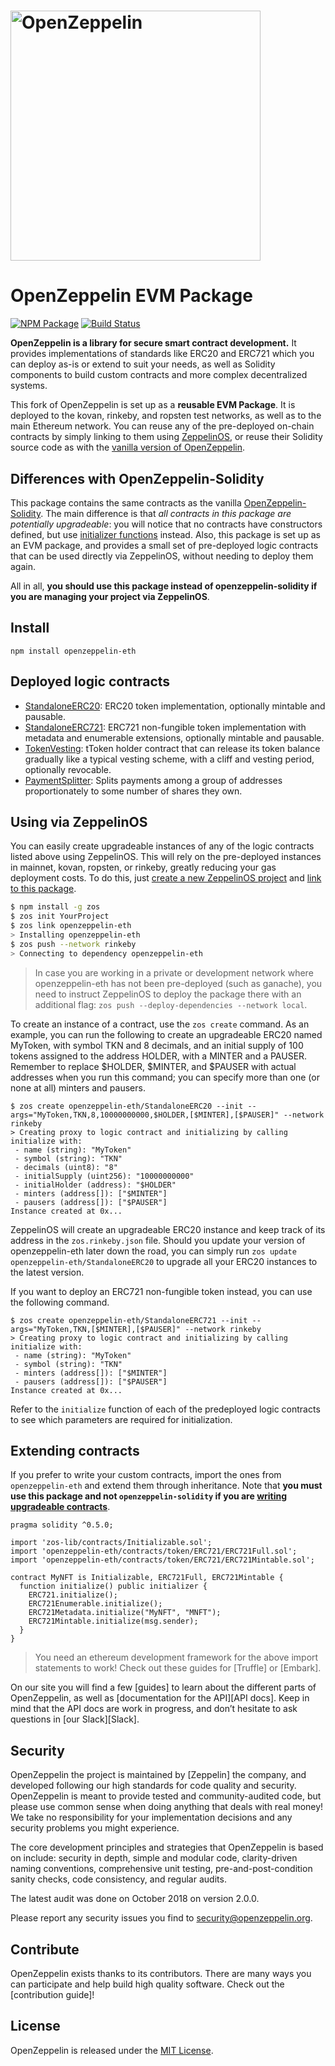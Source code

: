 # <img src="logo.png" alt="OpenZeppelin" width="400px">

# OpenZeppelin EVM Package

[![NPM Package](https://img.shields.io/npm/v/openzeppelin-eth.svg?style=flat-square)](https://www.npmjs.org/package/openzeppelin-eth)
[![Build Status](https://img.shields.io/travis/OpenZeppelin/openzeppelin-eth.svg?branch=master&style=flat-square)](https://travis-ci.org/OpenZeppelin/openzeppelin-eth)

**OpenZeppelin is a library for secure smart contract development.** It provides implementations of standards like ERC20 and ERC721 which you can deploy as-is or extend to suit your needs, as well as Solidity components to build custom contracts and more complex decentralized systems.

This fork of OpenZeppelin is set up as a **reusable EVM Package**. It is deployed to the kovan, rinkeby, and ropsten test networks, as well as to the main Ethereum network. You can reuse any of the pre-deployed on-chain contracts by simply linking to them using [ZeppelinOS](https://github.com/zeppelinos/zos), or reuse their Solidity source code as with the [vanilla version of OpenZeppelin](https://github.com/openZeppelin/Openzeppelin-solidity).

## Differences with OpenZeppelin-Solidity

This package contains the same contracts as the vanilla [OpenZeppelin-Solidity](https://github.com/openZeppelin/Openzeppelin-solidity). The main difference is that _all contracts in this package are potentially upgradeable_: you will notice that no contracts have constructors defined, but use [initializer functions](https://docs.zeppelinos.org/docs/writing_contracts.html#initializers) instead. Also, this package is set up as an EVM package, and provides a small set of pre-deployed logic contracts that can be used directly via ZeppelinOS, without needing to deploy them again.

All in all, **you should use this package instead of openzeppelin-solidity if you are managing your project via ZeppelinOS**.

## Install

```
npm install openzeppelin-eth
```

## Deployed logic contracts

- [StandaloneERC20](contracts/token/ERC20/StandaloneERC20.sol): ERC20 token implementation, optionally mintable and pausable.
- [StandaloneERC721](contracts/token/ERC721/StandaloneERC721.sol): ERC721 non-fungible token implementation with metadata and enumerable extensions, optionally mintable and pausable.
- [TokenVesting](contracts/drafts/TokenVesting.sol): tToken holder contract that can release its token balance gradually like a typical vesting scheme, with a cliff and vesting period, optionally revocable.
- [PaymentSplitter](contracts/payment/PaymentSplitter.sol): Splits payments among a group of addresses proportionately to some number of shares they own.

## Using via ZeppelinOS

You can easily create upgradeable instances of any of the logic contracts listed above using ZeppelinOS. This will rely on the pre-deployed instances in mainnet, kovan, ropsten, or rinkeby, greatly reducing your gas deployment costs. To do this, just [create a new ZeppelinOS project](https://docs.zeppelinos.org/docs/deploying.html) and [link to this package](https://docs.zeppelinos.org/docs/linking.html).

```bash
$ npm install -g zos
$ zos init YourProject
$ zos link openzeppelin-eth
> Installing openzeppelin-eth
$ zos push --network rinkeby
> Connecting to dependency openzeppelin-eth
```

> In case you are working in a private or development network where openzeppelin-eth has not been pre-deployed (such as ganache), you need to instruct ZeppelinOS to deploy the package there with an additional flag: `zos push --deploy-dependencies --network local`.

To create an instance of a contract, use the `zos create` command. As an example, you can run the following to create an upgradeable ERC20 named MyToken, with symbol TKN and 8 decimals, and an initial supply of 100 tokens assigned to the address HOLDER, with a MINTER and a PAUSER. Remember to replace $HOLDER, $MINTER, and $PAUSER with actual addresses when you run this command; you can specify more than one (or none at all) minters and pausers.

```
$ zos create openzeppelin-eth/StandaloneERC20 --init --args="MyToken,TKN,8,10000000000,$HOLDER,[$MINTER],[$PAUSER]" --network rinkeby
> Creating proxy to logic contract and initializing by calling initialize with: 
 - name (string): "MyToken"
 - symbol (string): "TKN"
 - decimals (uint8): "8"
 - initialSupply (uint256): "10000000000"
 - initialHolder (address): "$HOLDER"
 - minters (address[]): ["$MINTER"]
 - pausers (address[]): ["$PAUSER"]
Instance created at 0x...
```

ZeppelinOS will create an upgradeable ERC20 instance and keep track of its address in the `zos.rinkeby.json` file. Should you update your version of openzeppelin-eth later down the road, you can simply run `zos update openzeppelin-eth/StandaloneERC20` to upgrade all your ERC20 instances to the latest version.

If you want to deploy an ERC721 non-fungible token instead, you can use the following command.
```
$ zos create openzeppelin-eth/StandaloneERC721 --init --args="MyToken,TKN,[$MINTER],[$PAUSER]" --network rinkeby
> Creating proxy to logic contract and initializing by calling initialize with: 
 - name (string): "MyToken"
 - symbol (string): "TKN"
 - minters (address[]): ["$MINTER"]
 - pausers (address[]): ["$PAUSER"]
Instance created at 0x...
```

Refer to the `initialize` function of each of the predeployed logic contracts to see which parameters are required for initialization.

## Extending contracts

If you prefer to write your custom contracts, import the ones from `openzeppelin-eth` and extend them through inheritance. Note that **you must use this package and not `openzeppelin-solidity` if you are [writing upgradeable contracts](https://docs.zeppelinos.org/docs/writing_contracts.html)**.

```solidity
pragma solidity ^0.5.0;

import 'zos-lib/contracts/Initializable.sol';
import 'openzeppelin-eth/contracts/token/ERC721/ERC721Full.sol';
import 'openzeppelin-eth/contracts/token/ERC721/ERC721Mintable.sol';

contract MyNFT is Initializable, ERC721Full, ERC721Mintable {
  function initialize() public initializer {
    ERC721.initialize();
    ERC721Enumerable.initialize();
    ERC721Metadata.initialize("MyNFT", "MNFT");
    ERC721Mintable.initialize(msg.sender);
  }
}
```

> You need an ethereum development framework for the above import statements to work! Check out these guides for [Truffle] or [Embark].

On our site you will find a few [guides] to learn about the different parts of OpenZeppelin, as well as [documentation for the API][API docs]. Keep in mind that the API docs are work in progress, and don’t hesitate to ask questions in [our Slack][Slack].

## Security

OpenZeppelin the project is maintained by [Zeppelin] the company, and developed following our high standards for code quality and security. OpenZeppelin is meant to provide tested and community-audited code, but please use common sense when doing anything that deals with real money! We take no responsibility for your implementation decisions and any security problems you might experience.

The core development principles and strategies that OpenZeppelin is based on include: security in depth, simple and modular code, clarity-driven naming conventions, comprehensive unit testing, pre-and-post-condition sanity checks, code consistency, and regular audits.

The latest audit was done on October 2018 on version 2.0.0.

Please report any security issues you find to security@openzeppelin.org.

## Contribute

OpenZeppelin exists thanks to its contributors. There are many ways you can participate and help build high quality software. Check out the [contribution guide]!

## License

OpenZeppelin is released under the [MIT License](LICENSE).
